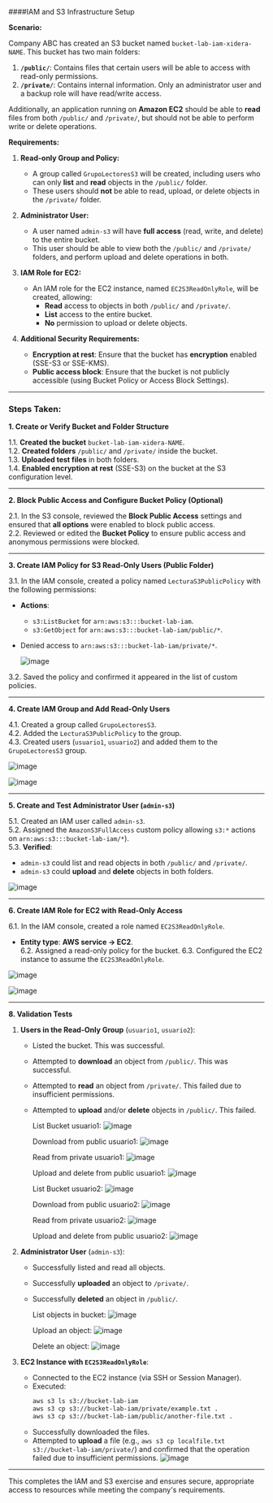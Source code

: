 ####IAM and S3 Infrastructure Setup

**Scenario:**

Company ABC has created an S3 bucket named `bucket-lab-iam-xidera-NAME`. This bucket has two main folders:

1. **`/public/`**: Contains files that certain users will be able to access with read-only permissions.  
2. **`/private/`**: Contains internal information. Only an administrator user and a backup role will have read/write access.

Additionally, an application running on **Amazon EC2** should be able to **read** files from both `/public/` and `/private/`, but should not be able to perform write or delete operations.

**Requirements:**

1. **Read-only Group and Policy:**
   - A group called `GrupoLectoresS3` will be created, including users who can only **list** and **read** objects in the `/public/` folder.  
   - These users should **not** be able to read, upload, or delete objects in the `/private/` folder.

2. **Administrator User:**
   - A user named `admin-s3` will have **full access** (read, write, and delete) to the entire bucket.  
   - This user should be able to view both the `/public/` and `/private/` folders, and perform upload and delete operations in both.

3. **IAM Role for EC2:**
   - An IAM role for the EC2 instance, named `EC2S3ReadOnlyRole`, will be created, allowing:
     - **Read** access to objects in both `/public/` and `/private/`.  
     - **List** access to the entire bucket.  
     - **No** permission to upload or delete objects.

4. **Additional Security Requirements:**
   - **Encryption at rest**: Ensure that the bucket has **encryption** enabled (SSE-S3 or SSE-KMS).
   - **Public access block**: Ensure that the bucket is not publicly accessible (using Bucket Policy or Access Block Settings).

---

### **Steps Taken:**

**1. Create or Verify Bucket and Folder Structure**

1.1. **Created the bucket** `bucket-lab-iam-xidera-NAME`.  
1.2. **Created folders** `/public/` and `/private/` inside the bucket.  
1.3. **Uploaded test files** in both folders.  
1.4. **Enabled encryption at rest** (SSE-S3) on the bucket at the S3 configuration level.

---

**2. Block Public Access and Configure Bucket Policy (Optional)**

2.1. In the S3 console, reviewed the **Block Public Access** settings and ensured that **all options** were enabled to block public access.  
2.2. Reviewed or edited the **Bucket Policy** to ensure public access and anonymous permissions were blocked.

---

**3. Create IAM Policy for S3 Read-Only Users (Public Folder)**

3.1. In the IAM console, created a policy named `LecturaS3PublicPolicy` with the following permissions:
   - **Actions**:  
     - `s3:ListBucket` for `arn:aws:s3:::bucket-lab-iam`.  
     - `s3:GetObject` for `arn:aws:s3:::bucket-lab-iam/public/*`.  
   - Denied access to `arn:aws:s3:::bucket-lab-iam/private/*`.

     ![image](https://github.com/user-attachments/assets/c1b80906-5b20-4e9c-b7e0-45266a8cc532)

3.2. Saved the policy and confirmed it appeared in the list of custom policies.

---

**4. Create IAM Group and Add Read-Only Users**

4.1. Created a group called `GrupoLectoresS3`.  
4.2. Added the `LecturaS3PublicPolicy` to the group.  
4.3. Created users (`usuario1`, `usuario2`) and added them to the `GrupoLectoresS3` group.

![image](https://github.com/user-attachments/assets/a58f7672-9482-4acc-b5c0-8e065d1dc1a0)

![image](https://github.com/user-attachments/assets/34f3d54d-9d7e-4e6b-a949-3216660d29a2)

---

**5. Create and Test Administrator User (`admin-s3`)**

5.1. Created an IAM user called `admin-s3`.  
5.2. Assigned the `AmazonS3FullAccess` custom policy allowing `s3:*` actions on `arn:aws:s3:::bucket-lab-iam/*`).  
5.3. **Verified**:
   - `admin-s3` could list and read objects in both `/public/` and `/private/`.  
   - `admin-s3` could **upload** and **delete** objects in both folders.

![image](https://github.com/user-attachments/assets/9433aabd-9184-427f-b8e0-6e2daf65cf28)

---

**6. Create IAM Role for EC2 with Read-Only Access**

6.1. In the IAM console, created a role named `EC2S3ReadOnlyRole`.  
   - **Entity type**: **AWS service → EC2**.  
6.2. Assigned a read-only policy for the bucket.
6.3. Configured the EC2 instance to assume the `EC2S3ReadOnlyRole`.

![image](https://github.com/user-attachments/assets/935f0517-6f2a-496d-a4be-776c2aef8346)

![image](https://github.com/user-attachments/assets/9fd3d88c-cc64-4777-9051-3b807b5409ea)


---

**8. Validation Tests**

1. **Users in the Read-Only Group** (`usuario1`, `usuario2`):
   - Listed the bucket. This was successful.  
   - Attempted to **download** an object from `/public/`. This was successful.  
   - Attempted to **read** an object from `/private/`. This failed due to insufficient permissions.  
   - Attempted to **upload** and/or **delete** objects in `/public/`. This failed.

     List Bucket usuario1:
     ![image](https://github.com/user-attachments/assets/a8889f51-2be2-492d-a184-10dd4b3d73dc)

     Download from public usuario1:
     ![image](https://github.com/user-attachments/assets/2bfdefe5-fb48-4f58-aa6c-f2d880d7d42c)

     Read from private usuario1:
     ![image](https://github.com/user-attachments/assets/01cdcb57-5cd8-4f6d-a81f-3c5de108b2ce)

     Upload and delete from public usuario1:
     ![image](https://github.com/user-attachments/assets/5f38258f-3db4-44e9-85ce-dec7cff5e16c)



     List Bucket usuario2:
     ![image](https://github.com/user-attachments/assets/a8889f51-2be2-492d-a184-10dd4b3d73dc)

     Download from public usuario2:
     ![image](https://github.com/user-attachments/assets/2bfdefe5-fb48-4f58-aa6c-f2d880d7d42c)

     Read from private usuario2:
     ![image](https://github.com/user-attachments/assets/75e1aa12-e337-4dde-baf5-67baaca7562b)

     Upload and delete from public usuario2:
     ![image](https://github.com/user-attachments/assets/8bc12f4e-84f8-4feb-9d06-756a48aef024)


     

2. **Administrator User** (`admin-s3`):
   - Successfully listed and read all objects.  
   - Successfully **uploaded** an object to `/private/`.  
   - Successfully **deleted** an object in `/public/`.
  
     List objects in bucket:
     ![image](https://github.com/user-attachments/assets/8cb99f70-856f-431c-bd56-e82d343d699e)

     Upload an object:
     ![image](https://github.com/user-attachments/assets/46a3a5d4-7149-48b0-a490-f7ca9364fc13)

     Delete an object:
     ![image](https://github.com/user-attachments/assets/fdc3c94a-b369-4148-8007-9f67ceac7712)



3. **EC2 Instance with `EC2S3ReadOnlyRole`**:
   - Connected to the EC2 instance (via SSH or Session Manager).  
   - Executed:
     ```bash
     aws s3 ls s3://bucket-lab-iam
     aws s3 cp s3://bucket-lab-iam/private/example.txt .
     aws s3 cp s3://bucket-lab-iam/public/another-file.txt .
     ```
   - Successfully downloaded the files.  
   - Attempted to **upload** a file (e.g., `aws s3 cp localfile.txt s3://bucket-lab-iam/private/`) and confirmed that the operation failed due to insufficient permissions.
     ![image](https://github.com/user-attachments/assets/c21ace8e-091c-49e8-acca-d7f8b72fbd41)


---

This completes the IAM and S3 exercise and ensures secure, appropriate access to resources while meeting the company's requirements.
